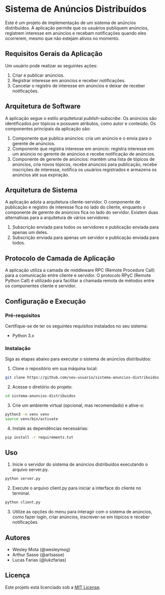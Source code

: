 # Sistema de Anúncios Distribuídos

Este é um projeto de implementação de um sistema de anúncios distribuídos. A aplicação permite que os usuários publiquem anúncios, registrem interesse em anúncios e recebam notificações quando eles ocorrerem, mesmo que não estejam ativos no momento.

## Requisitos Gerais da Aplicação

Um usuário pode realizar as seguintes ações:

1. Criar e publicar anúncios.
2. Registrar interesse em anúncios e receber notificações.
3. Cancelar o registro de interesse em anúncios e deixar de receber notificações.

## Arquitetura de Software

A aplicação segue o estilo arquitetural *publish-subscribe*. Os anúncios são identificados por tópicos e possuem atributos, como autor e conteúdo. Os componentes principais da aplicação são:

1. Componente que publica anúncios: cria um anúncio e o envia para o gerente de anúncios.
2. Componente que registra interesse em anúncio: registra interesse em um anúncio no gerente de anúncios e recebe notificação de anúncios.
3. Componente de gerente de anúncios: mantém uma lista de tópicos de anúncios, cria novos tópicos, recebe anúncios para publicação, recebe inscrições de interesse, notifica os usuários registrados e armazena os anúncios até sua expiração.

## Arquitetura de Sistema

A aplicação adota a arquitetura cliente-servidor. O componente de publicação e registro de interesse fica no lado do cliente, enquanto o componente de gerente de anúncios fica no lado do servidor. Existem duas alternativas para a arquitetura de vários servidores:

1. Subscrição enviada para todos os servidores e publicação enviada para apenas um deles.
2. Subscrição enviada para apenas um servidor e publicação enviada para todos.

## Protocolo de Camada de Aplicação

A aplicação utiliza a camada de middleware RPC (Remote Procedure Call) para a comunicação entre cliente e servidor. O protocolo RPyC (Remote Python Call) é utilizado para facilitar a chamada remota de métodos entre os componentes cliente e servidor.

## Configuração e Execução

### Pré-requisitos

Certifique-se de ter os seguintes requisitos instalados no seu sistema:

- Python 3.x
  
### Instalação

Siga as etapas abaixo para executar o sistema de anúncios distribuídos:

1. Clone o repositório em sua máquina local:

```bash
git clone https://github.com/seu-usuario/sistema-anuncios-distribuidos.git
```

2. Acesse o diretório do projeto:
```bash
cd sistema-anuncios-distribuidos
```

3. Crie um ambiente virtual (opcional, mas recomendado) e ative-o:
```bash
python3 -m venv venv
source venv/bin/activate
```

4. Instale as dependências necessárias:
```bash
pip install -r requirements.txt
```

## Uso
1. Inicie o servidor do sistema de anúncios distribuídos executando o arquivo server.py.
```bash
python server.py
```

2. Execute o arquivo client.py para iniciar a interface do cliente no terminal.
```bash
python client.py
```

3. Utilize as opções do menu para interagir com o sistema de anúncios, como fazer login, criar anúncios, inscrever-se em tópicos e receber notificações.

## Autores

- Wesley Mota (@wesleymog)
- Arthur Sasse (@artsasse)
- Lucas Farias (@lukzfarias)

## Licença

Este projeto está licenciado sob a [MIT License](https://opensource.org/licenses/MIT).
